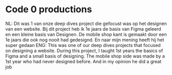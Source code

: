 # Code 0 productions

NL: Dit was 1 van onze deep dives project die gefocust was op het designen van een website. Bij dit project heb ik 1e jaars de basis van Figma geleerd en een kleine basis van Designen. De mobile shop kant is gemaakt door een 1e jaars die ook nog nooit had gedesignd. En naar mijn mening heeft hij het super gedaan
ENG: This was one of our deep dives projects that focused on designing a website. During this project, I taught 1st years the basics of Figma and a small basis of designing. The mobile shop side was made by a 1st year who had never designed before. And in my opinion he did a great job
